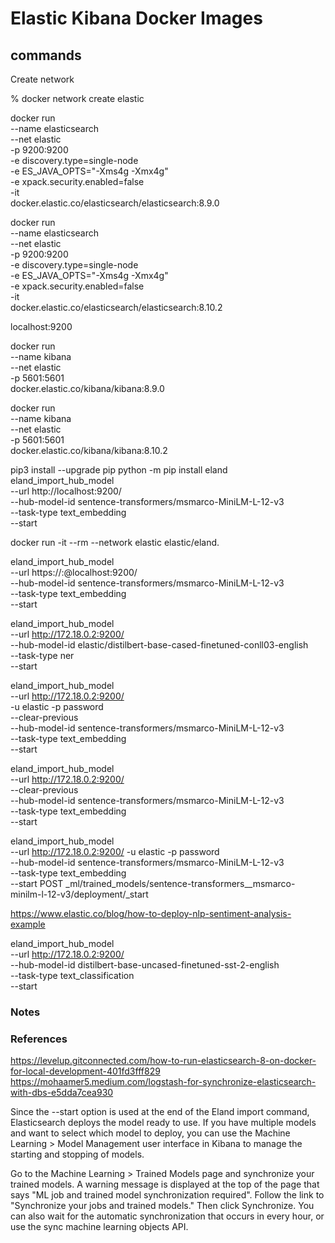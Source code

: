 # Elastic Kibana Docker Images


## commands
Create network

% docker network create elastic


docker run \
        --name elasticsearch \
        --net elastic \
        -p 9200:9200 \
        -e discovery.type=single-node \
        -e ES_JAVA_OPTS="-Xms4g -Xmx4g"\
        -e xpack.security.enabled=false \
        -it \
        docker.elastic.co/elasticsearch/elasticsearch:8.9.0

docker run \
    --name elasticsearch \
    --net elastic \
    -p 9200:9200 \
    -e discovery.type=single-node \
    -e ES_JAVA_OPTS="-Xms4g -Xmx4g"\
    -e xpack.security.enabled=false \
    -it \
    docker.elastic.co/elasticsearch/elasticsearch:8.10.2


localhost:9200

docker run \
    --name kibana \
    --net elastic \
    -p 5601:5601 \
    docker.elastic.co/kibana/kibana:8.9.0

docker run \
    --name kibana \
    --net elastic \
    -p 5601:5601 \
    docker.elastic.co/kibana/kibana:8.10.2

pip3 install --upgrade pip
python -m pip install eland
eland_import_hub_model \
    --url http://localhost:9200/ \
    --hub-model-id sentence-transformers/msmarco-MiniLM-L-12-v3 \
    --task-type text_embedding \
    --start

docker run -it --rm --network elastic elastic/eland.

eland_import_hub_model \
--url https://<user>:<password>@localhost:9200/ \
--hub-model-id sentence-transformers/msmarco-MiniLM-L-12-v3 \
--task-type text_embedding \
--start

eland_import_hub_model \
    --url http://172.18.0.2:9200/ \
    --hub-model-id elastic/distilbert-base-cased-finetuned-conll03-english \
    --task-type ner \
    --start


eland_import_hub_model \
    --url http://172.18.0.2:9200/ \
    -u elastic -p password \
    --clear-previous \
    --hub-model-id sentence-transformers/msmarco-MiniLM-L-12-v3 \
    --task-type text_embedding \
    --start

eland_import_hub_model \
    --url http://172.18.0.2:9200/ \
    --clear-previous \
    --hub-model-id sentence-transformers/msmarco-MiniLM-L-12-v3 \
    --task-type text_embedding \
    --start



eland_import_hub_model \
    --url http://172.18.0.2:9200/ -u elastic -p password \
    --hub-model-id sentence-transformers/msmarco-MiniLM-L-12-v3 \
    --task-type text_embedding \
    --start
POST _ml/trained_models/sentence-transformers__msmarco-minilm-l-12-v3/deployment/_start

https://www.elastic.co/blog/how-to-deploy-nlp-sentiment-analysis-example


eland_import_hub_model \
    --url http://172.18.0.2:9200/ \
    --hub-model-id distilbert-base-uncased-finetuned-sst-2-english \
    --task-type text_classification \
    --start
### Notes

### References
https://levelup.gitconnected.com/how-to-run-elasticsearch-8-on-docker-for-local-development-401fd3fff829
https://mohaamer5.medium.com/logstash-for-synchronize-elasticsearch-with-dbs-e5dda7cea930

Since the --start option is used at the end of the Eland import command, Elasticsearch deploys the model ready to use. If you have multiple models and want to select which model to deploy, you can use the Machine Learning > Model Management user interface in Kibana to manage the starting and stopping of models.

Go to the Machine Learning > Trained Models page and synchronize your trained models. A warning message is displayed at the top of the page that says "ML job and trained model synchronization required". Follow the link to "Synchronize your jobs and trained models." Then click Synchronize. You can also wait for the automatic synchronization that occurs in every hour, or use the sync machine learning objects API.

